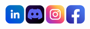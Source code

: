 ![alt text](https://github.com/faseehhyder/faseehhyder/blob/main/Icons/LinkedIn%20Icon%402x.png)
![alt text](https://github.com/faseehhyder/faseehhyder/blob/main/Icons/Discord%20Icon%402x.png)
![alt text](https://github.com/faseehhyder/faseehhyder/blob/main/Icons/Instagram%20Icon%402x.png)
![alt text](https://github.com/faseehhyder/faseehhyder/blob/main/Icons/FaceBook%20Icon%402x.png)

